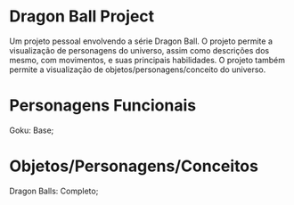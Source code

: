 
# Dragon Ball Project

Um projeto pessoal envolvendo a série Dragon Ball. O projeto permite a visualização de personagens do universo, assim como descrições dos mesmo, com movimentos, e suas principais habilidades. O projeto também permite a visualização de objetos/personagens/conceito do universo.



# Personagens Funcionais
Goku: Base;


# Objetos/Personagens/Conceitos
Dragon Balls: Completo;

